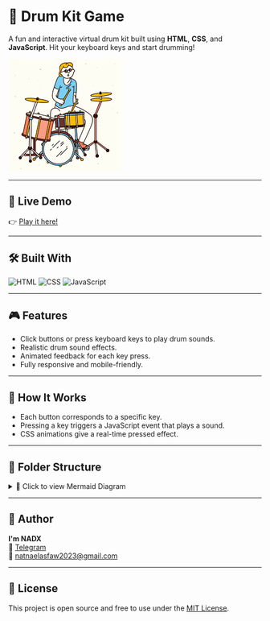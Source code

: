 # 🥁 Drum Kit Game

A fun and interactive virtual drum kit built using **HTML**, **CSS**, and **JavaScript**. Hit your keyboard keys and start drumming!

![Drum Kit Demo](https://github.com/Natthy2023/browser-game-jam/blob/2a671b343048c9b40a990f150433a48e600f6033/Drum-Kit/images/drum_Kit.png)

---

## 🚀 Live Demo

👉 [Play it here!](https://natthy2023.github.io/browser-game-jam/Drum-Kit/)

---

## 🛠️ Built With

![HTML](https://img.shields.io/badge/HTML5-e34c26?style=for-the-badge&logo=html5&logoColor=white)
![CSS](https://img.shields.io/badge/CSS3-264de4?style=for-the-badge&logo=css3&logoColor=white)
![JavaScript](https://img.shields.io/badge/JavaScript-f7df1e?style=for-the-badge&logo=javascript&logoColor=black)

---

## 🎮 Features

- Click buttons or press keyboard keys to play drum sounds.
- Realistic drum sound effects.
- Animated feedback for each key press.
- Fully responsive and mobile-friendly.

---

## 🧠 How It Works

- Each button corresponds to a specific key.
- Pressing a key triggers a JavaScript event that plays a sound.
- CSS animations give a real-time pressed effect.

---

## 📁 Folder Structure

<details> <summary>📁 Click to view Mermaid Diagram</summary>
mermaid
Copy
Edit
graph TD
  A[DrumKit] --> B[index.html]
  A --> C[style.css]
  A --> D[script.js]
  A --> E[sounds/]
  E --> F[tom1.mp3]
  E --> G[tom2.mp3]
  E --> H[...]

</details>


---

## 👤 Author

**I'm NADX**  
🔗 [Telegram](https://t.me/nisimp)  
📧 natnaelasfaw2023@gmail.com

---

## 📜 License

This project is open source and free to use under the [MIT License](LICENSE).

